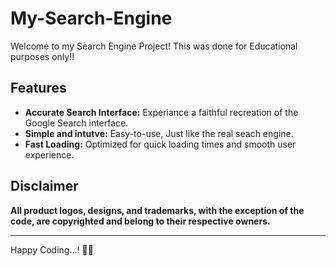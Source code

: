 # My-Search-Engine

Welcome to my Search Engine Project! 
This was done for Educational purposes only!!

## Features

- **Accurate Search Interface:** Experiance a faithful recreation of the Google Search interface.
- **Simple and intutve:** Easy-to-use, Just like the real seach engine.
- **Fast Loading:** Optimized for quick loading times and smooth user experience.

## Disclaimer

**All product logos, designs, and trademarks, with the exception of the code, are copyrighted and belong to their respective owners.**

---

Happy Coding...! 🚀🚀
